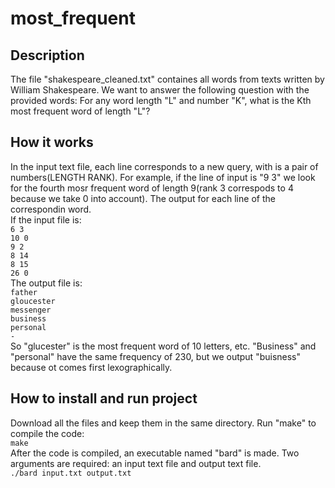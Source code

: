 # most_frequent

## Description

The file "shakespeare_cleaned.txt" containes all words from texts written by William Shakespeare. We want to answer the following question with the
provided words: For any word length "L" and number "K", what is the Kth most frequent word of length "L"?

## How it works

In the input text file, each line corresponds to a new query, with is a pair of numbers(LENGTH RANK). For example, if the line of input is "9 3" we look
for the fourth mosr frequent word of length 9(rank 3 correspods to 4 because we take 0 into account). The output for each line of the correspondin word. \
If the input file is:  \
    ```
    6 3
    ```
    \
    ```
    10 0
    ``` 
    \
    ```
    9 2
    ```
    \
    ```
    8 14
    ```
    \
    ```
    8 15
    ```
    \
    ```
    26 0
    ```
    \
The output file is:  \
     ```
    father
    ```
    \
    ```
    gloucester
    ``` 
    \
    ```
    messenger
    ```
    \
    ```
    business
    ```
    \
    ```
    personal
    ```
    \
    ```
    -
    ```
    \
So "glucester" is the most frequent word of 10 letters, etc. "Business" and "personal" have the same frequency of 230, but we output "buisness"
because ot comes first lexographically.

## How to install and run project

Download all the files and keep them in the same directory. Run "make" to compile the code: \
    ```
    make
    ``` \
After the code is compiled, an executable named "bard" is made. Two arguments are required: an input text file and output text file. \
    ```
    ./bard input.txt output.txt
    ``` 

